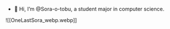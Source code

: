 - 👋 Hi, I’m @Sora-o-tobu, a student major in computer science.

![[OneLastSora_webp.webp]]
<!---
Sora-o-tobu/Sora-o-tobu is a ✨ special ✨ repository because its `README.md` (this file) appears on your GitHub profile.
You can click the Preview link to take a look at your changes.
--->
